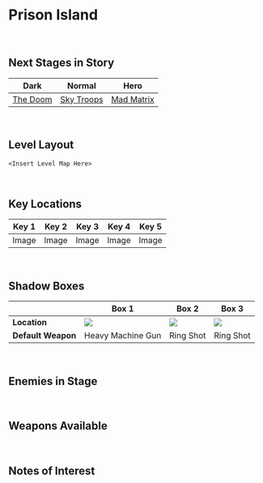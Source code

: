 # Prison Island

<br />

## Next Stages in Story
|Dark|Normal|Hero|
|--|--|--|
|[The Doom](../TheDoom)|[Sky Troops](../SkyTroops)|[Mad Matrix](../MadMatrix)|

<br />

## Level Layout
```
<Insert Level Map Here>
```

<br />

## Key Locations
|Key 1|Key 2|Key 3|Key 4|Key 5|
|--|--|--|--|--|
|Image|Image|Image|Image|Image|

<br />

## Shadow Boxes
| |Box 1|Box 2|Box 3|
|-|-|-|-|
|__Location__|[ ![](../../img/ShadowBoxes/PrisonIslandShadowBox1.png) ](../../img/ShadowBoxes/PrisonIslandShadowBox1.png)|[ ![](../../img/ShadowBoxes/PrisonIslandShadowBox2.png) ](../../img/ShadowBoxes/PrisonIslandShadowBox2.png)|[ ![](../../img/ShadowBoxes/PrisonIslandShadowBox3.png) ](../../img/ShadowBoxes/PrisonIslandShadowBox3.png)|
|__Default Weapon__|Heavy Machine Gun|Ring Shot|Ring Shot|

<br />

## Enemies in Stage

<br />

## Weapons Available

<br />

## Notes of Interest

<br />